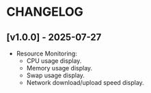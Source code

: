 # CHANGELOG

## [v1.0.0] - 2025-07-27

- Resource Monitoring:
  - CPU usage display.
  - Memory usage display.
  - Swap usage display.
  - Network download/upload speed display.
